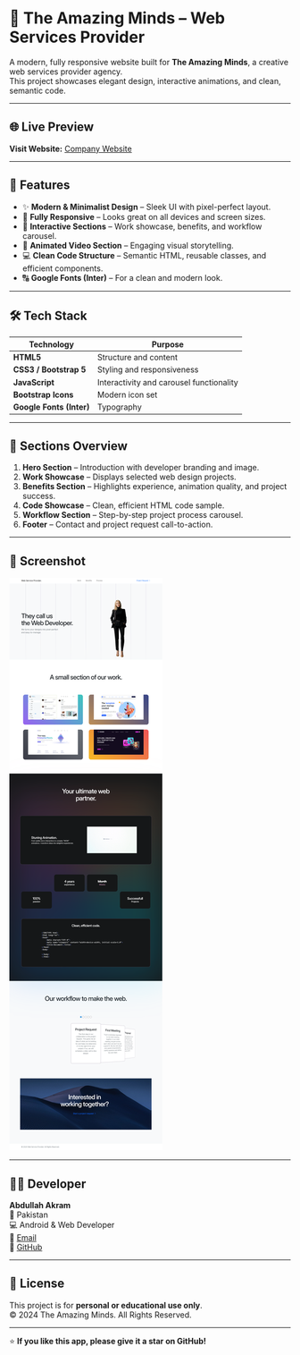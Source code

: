 # 🧠 The Amazing Minds – Web Services Provider

A modern, fully responsive website built for **The Amazing Minds**, a creative web services provider agency.  
This project showcases elegant design, interactive animations, and clean, semantic code.

---

## 🌐 Live Preview
**Visit Website:** [Company Website](https://abdullah-akram-developer.github.io/Company-Site/)

---


## 🚀 Features

- ✨ **Modern & Minimalist Design** – Sleek UI with pixel-perfect layout.  
- 📱 **Fully Responsive** – Looks great on all devices and screen sizes.  
- 🧩 **Interactive Sections** – Work showcase, benefits, and workflow carousel.  
- 🎥 **Animated Video Section** – Engaging visual storytelling.  
- 💻 **Clean Code Structure** – Semantic HTML, reusable classes, and efficient components.  
- 🔠 **Google Fonts (Inter)** – For a clean and modern look.

---

## 🛠️ Tech Stack

| Technology | Purpose |
|-------------|----------|
| **HTML5** | Structure and content |
| **CSS3 / Bootstrap 5** | Styling and responsiveness |
| **JavaScript** | Interactivity and carousel functionality |
| **Bootstrap Icons** | Modern icon set |
| **Google Fonts (Inter)** | Typography |

---

## 🧩 Sections Overview

1. **Hero Section** – Introduction with developer branding and image.  
2. **Work Showcase** – Displays selected web design projects.  
3. **Benefits Section** – Highlights experience, animation quality, and project success.  
4. **Code Showcase** – Clean, efficient HTML code sample.  
5. **Workflow Section** – Step-by-step project process carousel.  
6. **Footer** – Contact and project request call-to-action.

---

## 📸 Screenshot

![Full Page Screenshot](assets/img/screenshot.png)

---

## 👨‍💻 Developer

**Abdullah Akram**  
📍 Pakistan  
💻 Android & Web Developer  
📧 [Email](mailto:m.abdullahakram01@gmail.com)  
🔗 [GitHub](#) 

---

## 📄 License

This project is for **personal or educational use only**.  
© 2024 The Amazing Minds. All Rights Reserved.

---

⭐ **If you like this app, please give it a star on GitHub!**
